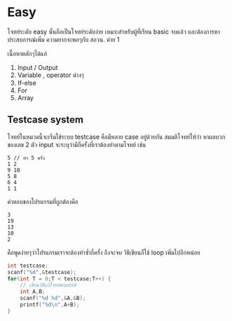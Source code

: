 Easy
========
โจทย์ระดับ easy นั้นถือเป็นโจทย์ระดับง่าย เหมาะสำหรับผู้ที่เรียน basic จบแล้ว และต้องการหาประสบการณ์เพิ่ม ความยากจะพอๆกับ สอวน. ค่าย 1

เนื้อหาหลักๆได้แก่

1. Input / Output
2. Variable , operator ต่างๆ
3. If-else
4. For
5. Array

Testcase system
---------------
โจทย์ในหมวดนี้จะเริ่มใช้ระบบ testcase คือมีหลาย case อยู่ด้วยกัน สมมติโจทย์ให้ว่า หาผลบวกของเลข 2 ตัว input จะระบุว่ามีกี่ครั้งที่เราต้องทำตามโจทย์ เช่น
```
5 // ทำ 5 ครั้ง
1 2
9 10
5 8
6 4
1 1
```
คำตอบของโปรแกรมที่ถูกต้องคือ
```
3
19
13
10
2
```
คือพูดง่ายๆว่าโปรแกรมเราจะต้องทำซ้ำกี่ครั้ง ถึงจะจบ วิธีเขียนก็ใช้ loop เพิ่มไปอีกหน่อย
```cpp
int testcase;
scanf("%d",&testcase);
for(int T = 0;T < testcase;T++) {
	// เขียนวิธีแก้โจทย์ตามปกติ
    int A,B;
    scanf("%d %d",&A,&B);
    printf("%d\n",A+B);
}
```
